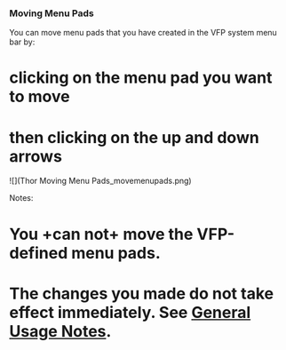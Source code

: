 ### Moving Menu Pads


You can move menu pads that you have created in the VFP system menu bar by:
# clicking on the menu pad you want to move
# then clicking on the up and down arrows

![](Thor Moving Menu Pads_movemenupads.png)

Notes:
# You +can not+ move the VFP-defined menu pads.
# The changes you made do not take effect immediately.  See [General Usage Notes](Thor-Form-Usage-Notes).